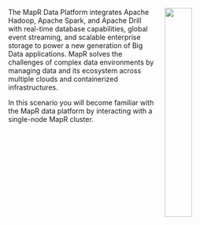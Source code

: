 <img src="https://github.com/mapr-demos/katacoda-scenarios/blob/master/mapr-intro/assets/Data-Platform-Chart.png?raw=true" width=33% align="right" hspace="20">The MapR Data Platform integrates Apache Hadoop, Apache Spark, and Apache Drill with real-time database capabilities, global event streaming, and scalable enterprise storage to power a new generation of Big Data applications. MapR solves the challenges of complex data environments by managing data and its ecosystem across multiple clouds and containerized infrastructures.

In this scenario you will become familiar with the MapR data platform by interacting with a single-node MapR cluster. 



